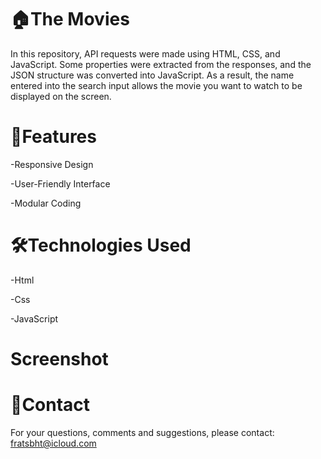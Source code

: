 # 🏠The Movies

In this repository, API requests were made using HTML, CSS, and JavaScript. Some properties were extracted from the responses, and the JSON structure was converted into JavaScript. As a result, the name entered into the search input allows the movie you want to watch to be displayed on the screen.

# 🚀Features

-Responsive Design

-User-Friendly Interface

-Modular Coding

# 🛠️Technologies Used

-Html

-Css

-JavaScript

# Screenshot



# 📨Contact

For your questions, comments and suggestions, please contact: fratsbht@icloud.com




